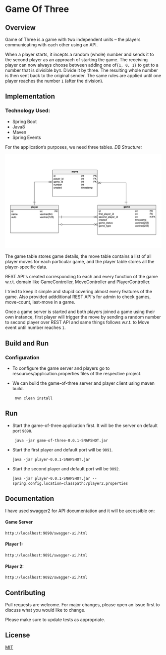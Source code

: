 # Game Of Three

## Overview 

Game of Three is a game with two independent units – the players communicating with each other using an API. 

When a player starts, it incepts a random (whole) number and sends it to the second player as an approach of starting the game. The receiving player can now always choose between adding one of​ `{­1, 0, 1}` ​to get to a number that is divisible by​ `3`. Divide it by three. The resulting whole number is then sent back to the original sender. The same rules are applied until one player reaches the number​ `1` (after the division).


## Implementation 

### Technology Used:
- Spring Boot
- Java8
- Maven
- Spring Events

For the application’s purposes, we need three tables. 
*DB Structure:* 

![alt tag](https://github.com/evisgod/game/blob/master/DB_Structure.jpeg)

The game table stores game details, the move table contains a list of all player moves for each particular game, and the player table stores all the player-specific data.

REST API's created corresponding to each and every function of the game w.r.t. domain like GameController, MoveController and PlayerController.

I tried to keep it simple and stupid covering almost every features of the game. Also provided addditional REST API's for admin to check games, move-count, last-move in a game. 

Once a game server is started and both players joined a game using their own instance, first player will trigger the move by sending a random number to second player over REST API and same things follows w.r.t. to Move event until number reaches `1`.

## Build and Run

### Configuration

- To configure the game server and players go to resources/application.properties files of the respective project.
- We can build the game-of-three server and player client using maven build.

       mvn clean install


## Run

- Start the game-of-three application first. It will be the server on default port `9090`.


       java -jar game-of-three-0.0.1-SNAPSHOT.jar

- Start the first player and default port will be `9091`.

     
      java -jar player-0.0.1-SNAPSHOT.jar

- Start the second player and default port will be `9092`. 
      
     
      java -jar player-0.0.1-SNAPSHOT.jar --spring.config.location=classpath:/player2.properties

## Documentation

I have used swagger2 for API documentation and it will be accessible on: 

#### Game Server
    http://localhost:9090/swagger-ui.html

#### Player 1: 
    http://localhost:9091/swagger-ui.html

#### Player 2:
    http://localhost:9092/swagger-ui.html


## Contributing
Pull requests are welcome. For major changes, please open an issue first to discuss what you would like to change.

Please make sure to update tests as appropriate.

## License
[MIT](https://choosealicense.com/licenses/mit/)
